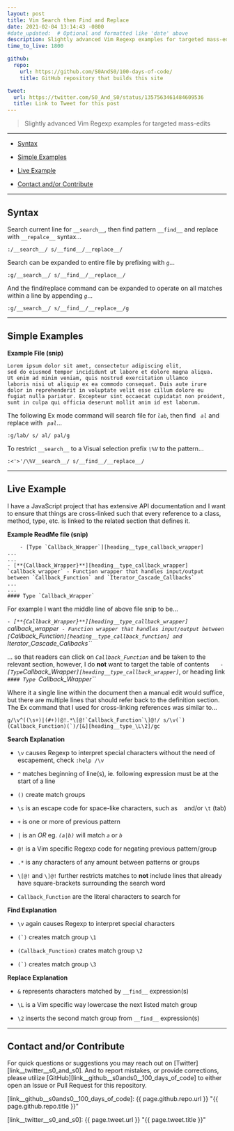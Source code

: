 ```yaml
---
layout: post
title: Vim Search then Find and Replace
date: 2021-02-04 13:14:43 -0800
#date_updated:  # Optional and formatted like 'date' above
description: Slightly advanced Vim Regexp examples for targeted mass-edits
time_to_live: 1800

github:
  repo:
    url: https://github.com/S0AndS0/100-days-of-code/
    title: GitHub repository that builds this site

tweet:
  url: https://twitter.com/S0_And_S0/status/1357563461484609536
  title: Link to Tweet for this post
---
```




> Slightly advanced Vim Regexp examples for targeted mass-edits


---


- [Syntax][heading__syntax]

- [Simple Examples][heading__simple_examples]

- [Live Example][heading__live_example]

- [Contact and/or Contribute][heading__contact_andor_contribute]


---



## Syntax
[heading__syntax]: #syntax


Search current line for `__search__`, then find pattern `__find__` and replace with `__repalce__` syntax...


```vim
:/__search__/ s/__find__/__replace__/
```


Search can be expanded to entire file by prefixing with _`g`_...


```vim
:g/__search__/ s/__find__/__replace__/
```


And the find/replace command can be expanded to operate on all matches within a line by appending _`g`_...


```vim
:g/__search__/ s/__find__/__replace__/g
```


______


## Simple Examples
[heading__simple_examples]: #simple-examples


**Example File (snip)**


```text
Lorem ipsum dolor sit amet, consectetur adipiscing elit,
sed do eiusmod tempor incididunt ut labore et dolore magna aliqua.
Ut enim ad minim veniam, quis nostrud exercitation ullamco
laboris nisi ut aliquip ex ea commodo consequat. Duis aute irure
dolor in reprehenderit in voluptate velit esse cillum dolore eu
fugiat nulla pariatur. Excepteur sint occaecat cupidatat non proident,
sunt in culpa qui officia deserunt mollit anim id est laborum.
```


The following Ex mode command will search file for _`lab`_, then find _` al`_ and replace with _` pal`_...


```vim
:g/lab/ s/ al/ pal/g
```


To restrict `__search__` to a Visual selection prefix _`\%V`_ to the pattern...


```vim
:<'>'/\%V__search__/ s/__find__/__replace__/
```


______


## Live Example
[heading__live_example]: #live-example "Example of using Regexp tricks on a real project"


I have a JavaScript project that has extensive API documentation and I want to ensure that things are cross-linked such that every reference to a class, method, type, etc. is linked to the related section that defines it.


**Example ReadMe file (snip)**


```text
    - [Type `Callback_Wrapper`][heading__type_callback_wrapper]
...
...
- [**{Callback_Wrapper}**][heading__type_callback_wrapper] `callback_wrapper` - Function wrapper that handles input/output between `Callback_Function` and `Iterator_Cascade_Callbacks`
...
...
#### Type `Callback_Wrapper`
```


For example I want the middle line of above file snip to be...


_`- [**{Callback_Wrapper}**][heading__type_callback_wrapper] `callback_wrapper` - Function wrapper that handles input/output between [`Callback_Function`][heading__type_callback_function] and `Iterator_Cascade_Callbacks``_


... so that readers can click on _`Callback_Function`_ and be taken to the relevant section, however, I do **not** want to target the table of contents _`    - [Type `Callback_Wrapper`][heading__type_callback_wrapper]`_, or heading link _`#### Type `Callback_Wrapper``_


Where it a single line within the document then a manual edit would suffice, but there are multiple lines that should refer back to the definition section. The Ex command that I used for cross-linking references was similar to...


```vim
g/\v^((\s+)|(#+))@!.*\[@!`Callback_Function`\]@!/ s/\v(`)(Callback_Function)(`)/[&][heading__type_\L\2]/gc
```


**Search Explanation**


- `\v` causes Regexp to interpret special characters without the need of escapement, check `:help /\v`

- `^` matches beginning of line(s), ie. following expression must be at the start of a line

- `()` create match groups

- `\s` is an escape code for space-like characters, such as ` ` and/or `\t` (tab)

- `+` is one or more of previous pattern

- `|` is an _OR_ eg. _`(a|b)`_ will match _`a`_ or _`b`_

- `@!` is a Vim specific Regexp code for negating previous pattern/group

- `.*` is any characters of any amount between patterns or groups

- `\[@!` and `\]@!` further restricts matches to **not** include lines that already have square-brackets surrounding the search word

- ``Callback_Function`` are the literal characters to search for


**Find Explanation**


- `\v` again causes Regexp to interpret special characters

- ``(`)`` creates match group `\1`

- `(Callback_Function)` crates match group `\2`

- ``(`)`` creates match group `\3`


**Replace Explanation**


- `&` represents characters matched by `__find__` expression(s)

- `\L` is a Vim specific way lowercase the next listed match group

- `\2` inserts the second match group from `__find__` expression(s)


______


## Contact and/or Contribute
[heading__contact_andor_contribute]: #contact-andor-contribute


For quick questions or suggestions you may reach out on [Twitter][link__twitter__s0_and_s0]. And to report mistakes, or provide corrections, please utilize [GitHub][link__github__s0ands0__100_days_of_code] to either open an Issue or Pull Request for this repository.



[link__github__s0ands0__100_days_of_code]: {{ page.github.repo.url }} "{{ page.github.repo.title }}"

[link__twitter__s0_and_s0]: {{ page.tweet.url }} "{{ page.tweet.title }}"

